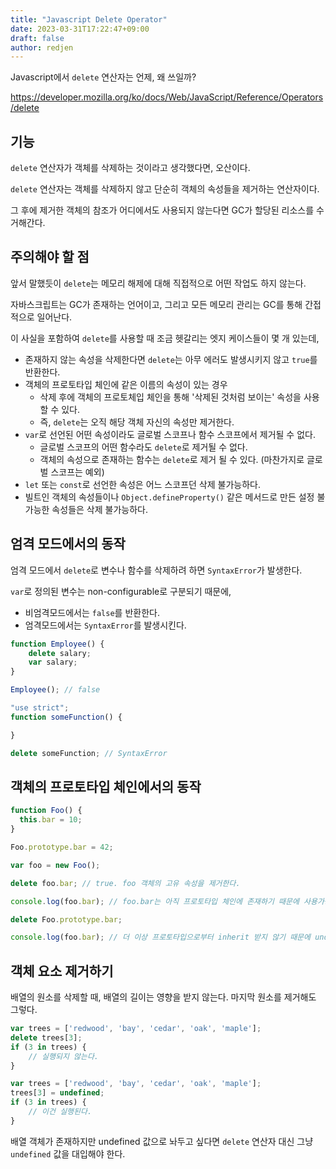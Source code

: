 ```yaml
---
title: "Javascript Delete Operator"
date: 2023-03-31T17:22:47+09:00
draft: false
author: redjen
---
```


Javascript에서 `delete` 연산자는 언제, 왜 쓰일까?

https://developer.mozilla.org/ko/docs/Web/JavaScript/Reference/Operators/delete

## 기능

`delete` 연산자가 객체를 삭제하는 것이라고 생각했다면, 오산이다.

`delete` 연산자는 객체를 삭제하지 않고 단순히 객체의 속성들을 제거하는 연산자이다.

그 후에 제거한 객체의 참조가 어디에서도 사용되지 않는다면 GC가 할당된 리소스를 수거해간다.

## 주의해야 할 점

앞서 말했듯이 `delete`는 메모리 해제에 대해 직접적으로 어떤 작업도 하지 않는다.

자바스크립트는 GC가 존재하는 언어이고, 그리고 모든 메모리 관리는 GC를 통해 간접적으로 일어난다.

이 사실을 포함하여 `delete`를 사용할 때 조금 헷갈리는 엣지 케이스들이 몇 개 있는데,
- 존재하지 않는 속성을 삭제한다면 `delete`는 아무 에러도 발생시키지 않고 `true`를 반환한다.
- 객체의 프로토타입 체인에 같은 이름의 속성이 있는 경우
  - 삭제 후에 객체의 프로토체입 체인을 통해 '삭제된 것처럼 보이는' 속성을 사용할 수 있다.
  - 즉, `delete`는 오직 해당 객체 자신의 속성만 제거한다.
- `var`로 선언된 어떤 속성이라도 글로벌 스코프나 함수 스코프에서 제거될 수 없다.
  - 글로벌 스코프의 어떤 함수라도 `delete`로 제거될 수 없다.
  - 객체의 속성으로 존재하는 함수는 `delete`로 제거 될 수 있다. (마찬가지로 글로벌 스코프는 예외)
- `let` 또는 `const`로 선언한 속성은 어느 스코프던 삭제 불가능하다.
- 빌트인 객체의 속성들이나 `Object.defineProperty()` 같은 메서드로 만든 설정 불가능한 속성들은 삭제 불가능하다.

## 엄격 모드에서의 동작

엄격 모드에서 `delete`로 변수나 함수를 삭제하려 하면 `SyntaxError`가 발생한다.

`var`로 정의된 변수는 non-configurable로 구분되기 때문에, 
- 비엄격모드에서는 `false`를 반환한다.
- 엄격모드에서는 `SyntaxError`를 발생시킨다.

```js
function Employee() {
    delete salary;
    var salary;
}

Employee(); // false
```

```js
"use strict";
function someFunction() {

}

delete someFunction; // SyntaxError
```

## 객체의 프로토타입 체인에서의 동작

```js
function Foo() {
  this.bar = 10;
}

Foo.prototype.bar = 42;

var foo = new Foo();

delete foo.bar; // true. foo 객체의 고유 속성을 제거한다.

console.log(foo.bar); // foo.bar는 아직 프로토타입 체인에 존재하기 때문에 사용가능하다.

delete Foo.prototype.bar;

console.log(foo.bar); // 더 이상 프로토타입으로부터 inherit 받지 않기 때문에 undefined 출력
```
## 객체 요소 제거하기

배열의 원소를 삭제할 때, 배열의 길이는 영향을 받지 않는다. 마지막 원소를 제거해도 그렇다.

```js
var trees = ['redwood', 'bay', 'cedar', 'oak', 'maple'];
delete trees[3];
if (3 in trees) {
    // 실행되지 않는다.
}
```
```js
var trees = ['redwood', 'bay', 'cedar', 'oak', 'maple'];
trees[3] = undefined;
if (3 in trees) {
    // 이건 실행된다.
}
```

배열 객체가 존재하지만 undefined 값으로 놔두고 싶다면 `delete` 연산자 대신 그냥 `undefined` 값을 대입해야 한다.
